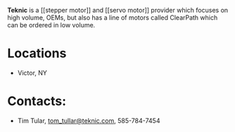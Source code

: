 **Teknic** is a [[stepper motor]] and [[servo motor]] provider which focuses on high volume, OEMs, but also has a line of motors called ClearPath which can be ordered in low volume. 

# Locations
* Victor, NY

# Contacts:
* Tim Tular, tom_tullar@teknic.com, 585-784-7454